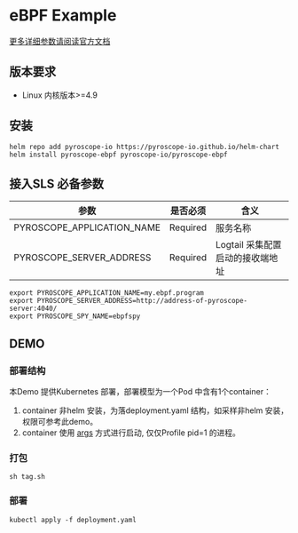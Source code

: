 # eBPF Example

[更多详细参数请阅读官方文档](https://pyroscope.io/docs/ebpf/)

## 版本要求

- Linux 内核版本>=4.9

## 安装

```
helm repo add pyroscope-io https://pyroscope-io.github.io/helm-chart
helm install pyroscope-ebpf pyroscope-io/pyroscope-ebpf
```

## 接入SLS 必备参数

| 参数                         | 是否必须     | 含义                   |
|----------------------------|----------|----------------------|
| PYROSCOPE_APPLICATION_NAME | Required | 服务名称                 |
| PYROSCOPE_SERVER_ADDRESS   | Required | Logtail 采集配置启动的接收端地址 |

```shell
export PYROSCOPE_APPLICATION_NAME=my.ebpf.program
export PYROSCOPE_SERVER_ADDRESS=http://address-of-pyroscope-server:4040/
export PYROSCOPE_SPY_NAME=ebpfspy
```

## DEMO

### 部署结构

本Demo 提供Kubernetes 部署，部署模型为一个Pod 中含有1个container：

1. container 非helm 安装，为落deployment.yaml 结构，如采样非helm 安装，权限可参考此demo。
2. container 使用 [args](./deployment.yaml) 方式进行启动, 仅仅Profile pid=1 的进程。

### 打包

```shell
sh tag.sh
```

### 部署

```shell
kubectl apply -f deployment.yaml
```

